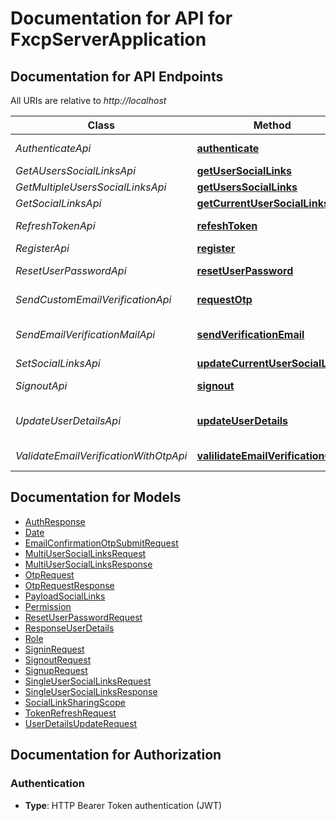 # Documentation for API for FxcpServerApplication

<a name="documentation-for-api-endpoints"></a>
## Documentation for API Endpoints

All URIs are relative to *http://localhost*

| Class | Method | HTTP request | Description |
|------------ | ------------- | ------------- | -------------|
| *AuthenticateApi* | [**authenticate**](Apis/AuthenticateApi.md#authenticate) | **POST** /api/v1/auth/public/authenticate |  |
| *GetAUsersSocialLinksApi* | [**getUserSocialLinks**](Apis/GetAUsersSocialLinksApi.md#getusersociallinks) | **GET** /api/v1/social-links/user |  |
| *GetMultipleUsersSocialLinksApi* | [**getUsersSocialLinks**](Apis/GetMultipleUsersSocialLinksApi.md#getuserssociallinks) | **GET** /api/v1/social-links/users |  |
| *GetSocialLinksApi* | [**getCurrentUserSocialLinks**](Apis/GetSocialLinksApi.md#getcurrentusersociallinks) | **GET** /api/v1/social-links |  |
| *RefreshTokenApi* | [**refeshToken**](Apis/RefreshTokenApi.md#refeshtoken) | **POST** /api/v1/auth/public/refresh-token |  |
| *RegisterApi* | [**register**](Apis/RegisterApi.md#register) | **POST** /api/v1/auth/public/register |  |
| *ResetUserPasswordApi* | [**resetUserPassword**](Apis/ResetUserPasswordApi.md#resetuserpassword) | **POST** /api/v1/auth/public/reset-password |  |
| *SendCustomEmailVerificationApi* | [**requestOtp**](Apis/SendCustomEmailVerificationApi.md#requestotp) | **POST** /api/v1/auth/public/request-otp |  |
| *SendEmailVerificationMailApi* | [**sendVerificationEmail**](Apis/SendEmailVerificationMailApi.md#sendverificationemail) | **POST** /api/v1/auth/authenticated/send-email-verification-mail |  |
| *SetSocialLinksApi* | [**updateCurrentUserSocialLinks**](Apis/SetSocialLinksApi.md#updatecurrentusersociallinks) | **POST** /api/v1/social-links |  |
| *SignoutApi* | [**signout**](Apis/SignoutApi.md#signout) | **POST** /api/v1/auth/authenticated/logout |  |
| *UpdateUserDetailsApi* | [**updateUserDetails**](Apis/UpdateUserDetailsApi.md#updateuserdetails) | **POST** /api/v1/auth/authenticated/update-user-details |  |
| *ValidateEmailVerificationWithOtpApi* | [**valilidateEmailVerificationOtp**](Apis/ValidateEmailVerificationWithOtpApi.md#valilidateemailverificationotp) | **POST** /api/v1/auth/public/validate-email-verification-otp |  |


<a name="documentation-for-models"></a>
## Documentation for Models

 - [AuthResponse](./Models/AuthResponse.md)
 - [Date](./Models/Date.md)
 - [EmailConfirmationOtpSubmitRequest](./Models/EmailConfirmationOtpSubmitRequest.md)
 - [MultiUserSocialLinksRequest](./Models/MultiUserSocialLinksRequest.md)
 - [MultiUserSocialLinksResponse](./Models/MultiUserSocialLinksResponse.md)
 - [OtpRequest](./Models/OtpRequest.md)
 - [OtpRequestResponse](./Models/OtpRequestResponse.md)
 - [PayloadSocialLinks](./Models/PayloadSocialLinks.md)
 - [Permission](./Models/Permission.md)
 - [ResetUserPasswordRequest](./Models/ResetUserPasswordRequest.md)
 - [ResponseUserDetails](./Models/ResponseUserDetails.md)
 - [Role](./Models/Role.md)
 - [SigninRequest](./Models/SigninRequest.md)
 - [SignoutRequest](./Models/SignoutRequest.md)
 - [SignupRequest](./Models/SignupRequest.md)
 - [SingleUserSocialLinksRequest](./Models/SingleUserSocialLinksRequest.md)
 - [SingleUserSocialLinksResponse](./Models/SingleUserSocialLinksResponse.md)
 - [SocialLinkSharingScope](./Models/SocialLinkSharingScope.md)
 - [TokenRefreshRequest](./Models/TokenRefreshRequest.md)
 - [UserDetailsUpdateRequest](./Models/UserDetailsUpdateRequest.md)


<a name="documentation-for-authorization"></a>
## Documentation for Authorization

<a name="Authentication"></a>
### Authentication

- **Type**: HTTP Bearer Token authentication (JWT)

